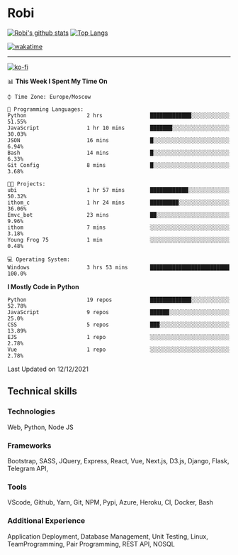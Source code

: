 # Robi

[![Robi's github stats](https://github-readme-stats-lime-theta.vercel.app/api?username=robimez&count_private=true&show_icons=true&theme=dark)](https://github.com/RobiMez)
[![Top Langs](https://github-readme-stats-lime-theta.vercel.app/api/top-langs/?username=robimez&layout=compact)](https://github.com/robimez)

[![wakatime](https://wakatime.com/badge/user/b864c643-d1a3-41f5-9e0f-8ecf20a95c65.svg)](https://wakatime.com/@b864c643-d1a3-41f5-9e0f-8ecf20a95c65)

---
[![ko-fi](https://ko-fi.com/img/githubbutton_sm.svg)](https://ko-fi.com/K3K74LSLU)

<!--START_SECTION:waka-->
📊 **This Week I Spent My Time On** 

```text
⌚︎ Time Zone: Europe/Moscow

💬 Programming Languages: 
Python                   2 hrs               █████████████░░░░░░░░░░░░   51.55% 
JavaScript               1 hr 10 mins        ███████░░░░░░░░░░░░░░░░░░   30.03% 
JSON                     16 mins             █░░░░░░░░░░░░░░░░░░░░░░░░   6.94% 
Bash                     14 mins             █░░░░░░░░░░░░░░░░░░░░░░░░   6.33% 
Git Config               8 mins              █░░░░░░░░░░░░░░░░░░░░░░░░   3.68%

🐱‍💻 Projects: 
ubi                      1 hr 57 mins        ████████████░░░░░░░░░░░░░   50.32% 
ithom_c                  1 hr 24 mins        █████████░░░░░░░░░░░░░░░░   36.06% 
Emvc_bot                 23 mins             ██░░░░░░░░░░░░░░░░░░░░░░░   9.96% 
ithom                    7 mins              ░░░░░░░░░░░░░░░░░░░░░░░░░   3.18% 
Young Frog 75            1 min               ░░░░░░░░░░░░░░░░░░░░░░░░░   0.48%

💻 Operating System: 
Windows                  3 hrs 53 mins       █████████████████████████   100.0%

```

**I Mostly Code in Python** 

```text
Python                   19 repos            █████████████░░░░░░░░░░░░   52.78% 
JavaScript               9 repos             ██████░░░░░░░░░░░░░░░░░░░   25.0% 
CSS                      5 repos             ███░░░░░░░░░░░░░░░░░░░░░░   13.89% 
EJS                      1 repo              ░░░░░░░░░░░░░░░░░░░░░░░░░   2.78% 
Vue                      1 repo              ░░░░░░░░░░░░░░░░░░░░░░░░░   2.78%

```



 Last Updated on 12/12/2021
<!--END_SECTION:waka-->

## Technical skills

### Technologies 

Web, Python, Node JS

### Frameworks

Bootstrap, SASS, JQuery, Express, React, Vue, Next.js,
D3.js, Django, Flask, Telegram API,

### Tools

VScode, Github, Yarn, Git, NPM, Pypi, Azure, Heroku, CI, Docker, Bash

### Additional Experience

Application Deployment, Database Management, Unit Testing, Linux, TeamProgramming, Pair Programming, REST API, NOSQL
